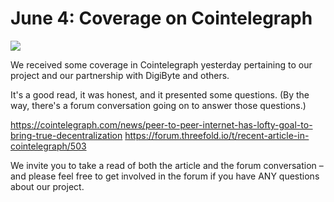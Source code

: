 # June 4: Coverage on Cointelegraph

![](threefold__cointelegraph.png  )

We received some coverage in Cointelegraph yesterday pertaining to our project and our partnership with DigiByte and others.

It's a good read, it was honest, and it presented some questions. (By the way, there's a forum conversation going on to answer those questions.)

https://cointelegraph.com/news/peer-to-peer-internet-has-lofty-goal-to-bring-true-decentralization
https://forum.threefold.io/t/recent-article-in-cointelegraph/503

We invite you to take a read of both the article and the forum conversation – and please feel free to get involved in the forum if you have ANY questions about our project.